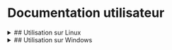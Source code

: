 # Documentation utilisateur

<details>
<summary>## Utilisation sur Linux</summary>
<br>

### Utilisation de base : comment utiliser les fonctionnalités clés

### Utilisation avancée : comment utiliser au mieux les options

### FAQ : solutions aux problèmes connus et communs liés à l'utilisation

</details>

<details>
<summary>## Utilisation sur Windows</summary>
<br>

### Utilisation de base : comment utiliser les fonctionnalités clés

### Utilisation avancée : comment utiliser au mieux les options

### FAQ : solutions aux problèmes connus et communs liés à l'utilisation

</details>

